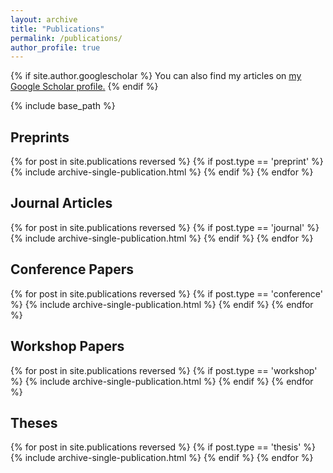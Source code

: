 ```yaml
---
layout: archive
title: "Publications"
permalink: /publications/
author_profile: true
---
```


{% if site.author.googlescholar %}
  You can also find my articles on <u><a href="{{ site.author.googlescholar }}">my Google Scholar profile</a>.</u>
{% endif %}

{% include base_path %}

Preprints
-----

{% for post in site.publications reversed %}
  {% if post.type == 'preprint' %}
    {% include archive-single-publication.html %}
  {% endif %}
{% endfor %}

Journal Articles
-----

{% for post in site.publications reversed %}
  {% if post.type == 'journal' %}
    {% include archive-single-publication.html %}
  {% endif %}
{% endfor %}

Conference Papers
-----

{% for post in site.publications reversed %}
  {% if post.type == 'conference' %}
    {% include archive-single-publication.html %}
  {% endif %}
{% endfor %}

Workshop Papers
-----

{% for post in site.publications reversed %}
  {% if post.type == 'workshop' %}
    {% include archive-single-publication.html %}
  {% endif %}
{% endfor %}


Theses
-----

{% for post in site.publications reversed %}
  {% if post.type == 'thesis' %}
    {% include archive-single-publication.html %}
  {% endif %}
{% endfor %}
